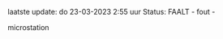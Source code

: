 laatste update: 
do 23-03-2023  2:55   uur 
Status: FAALT - fout - 
<div class="service R">microstation</div>